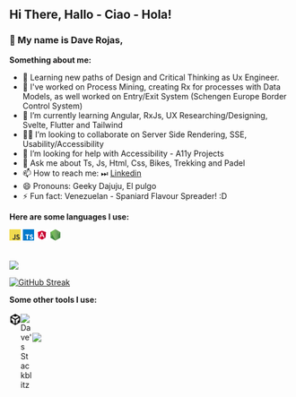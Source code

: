 ## Hi There, Hallo - Ciao - Hola! 
### 👋 My name is Dave Rojas,
<!--
**daveek/daveek** is a ✨ _special_ ✨ repository because its `README.md` (this file) appears on your GitHub profile.
--> 

**Something about me:**

- 💎 Learning new paths of Design and Critical Thinking as Ux Engineer. 
- 🛂 I've worked on Process Mining, creating Rx for processes with Data Models, as well worked on Entry/Exit System (Schengen Europe Border Control System)
- 🌱 I’m currently learning Angular, RxJs, UX Researching/Designing, Svelte, Flutter and Tailwind 
- 🤝🏼 I’m looking to collaborate on Server Side Rendering, SSE, Usability/Accessibility
- 🤔 I’m looking for help with Accessibility - A11y Projects
- 💬 Ask me about Ts, Js, Html, Css, Bikes, Trekking and Padel
- 📫 How to reach me: <kbd>⏭</kbd>  [Linkedin](https://www.linkedin.com/in/rojasdave/)
- 😄 Pronouns: Geeky Dajuju, El pulgo
- ⚡ Fun fact: Venezuelan - Spaniard Flavour Spreader! :D

**Here are some languages I use:**  

<code><img height="20" src="https://raw.githubusercontent.com/github/explore/80688e429a7d4ef2fca1e82350fe8e3517d3494d/topics/javascript/javascript.png"></code>
<code><img height="20" src="https://raw.githubusercontent.com/github/explore/80688e429a7d4ef2fca1e82350fe8e3517d3494d/topics/typescript/typescript.png"></code>
<code><img height="20" src="https://raw.githubusercontent.com/github/explore/80688e429a7d4ef2fca1e82350fe8e3517d3494d/topics/angular/angular.png"></code>
<code><img height="20" src="https://raw.githubusercontent.com/github/explore/80688e429a7d4ef2fca1e82350fe8e3517d3494d/topics/nodejs/nodejs.png"></code>    



<!-- <img src="https://github-readme-stats.vercel.app/api?username=daveek&show_icons=true&title_color=fefefe&icon_color=ff0000&text_color=FEFEFE&bg_color=151515" alt="daveek" /> </p> -->
<br>
<img align="center" src="https://github-readme-stats.vercel.app/api/top-langs/?username=daveek&layout=compact&theme=synthwave" />

<a href="https://git.io/streak-stats"><img src="https://streak-stats.demolab.com?user=daveek&theme=blueberry&border_radius=4.6" alt="GitHub Streak" /></a>

**Some other tools I use:**
<br>
<br>
<a href="https://codesandbox.io/u/daveek">
  <img align="left" alt="Dave Rojas | CodeSandbox" width="20px" src="https://raw.githubusercontent.com/anuraghazra/anuraghazra/master/assets/codesandbox.svg" />
</a>
<a href="https://stackblitz.com/@daveek">
  <img align="left" alt="Dave's Stackblitz" width="21px" src="https://a.fsdn.com/allura/s/stackblitz/icon?1612417345?&w=120" />
</a>
<br>
<br>
![](https://komarev.com/ghpvc/?username=daveek&color=blue)


